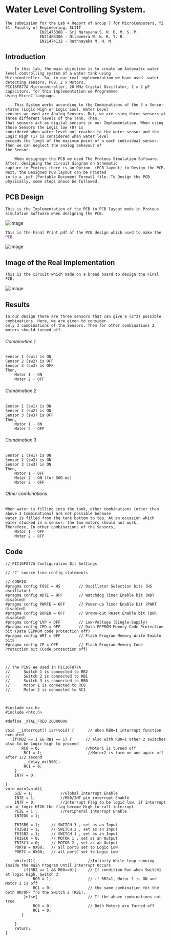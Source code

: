 # Water Level Controlling System.
    The submission for the Lab 4 Report of Group 7 for MicroComputers, Y2 S1, Faculty of Engineering, SLIIT 
                   EN21475368 - Sri Narayana S. N. B. M. S. P.
                   EN21488306 - Nilaweera W. N. R. T. R.
                   EN21474132 - Rathnayaka M. H. M.

## Introduction
    	In this lab, the main objective is to create an Automatic water level controlling system of a water tank using
    Microcontroller. So, in our real implementation we have used  water detecting sensors, PCB, 2 x Motors, 
    PIC16F877A Microcontroller, 20 MHz Crystal Oscillator, 2 x 2 pF Capacitors. for this Implementation we Programmed 
    Using MicroC language. 
      
    	This System works according to the Combinations of the 3 x Sensor states (Logic High or Logic Low). Water Level
    sensors we used are Analog Sensors. But, we are using three sensors at three different levels of the Tank. Then,
    that sensors act as digital sensors in our Implementation. When using those Sensors the Logic low (0) is 
    considered when water level not reaches to the water sensor and the Logic High (1) is considered when water level
    exceeds the limit of the maximum point of a each individual sensor. Then we can neglect the analog behavour of 
    the Sensor.
           
    	When designign the PCB we used The Proteus Simulation Software. After, designing the Circuit diagram on Schematic
    capture in Proteus there is an Option  (PCB layout) to Design the PCB. Next, the Designed PCB layout can be Printed
    in to a .pdf (Portable Document Format) file. To Design the PCB physically, some steps shoud be followed.
           
                
           
		   		
      

## PCB Design
	This is the Implementation of the PCB in PCB layout mode in Proteus Simulation Software when designing the PCB.

![image](https://user-images.githubusercontent.com/47419680/179459428-0e6e42df-8826-4595-a07d-1b5b051771f2.png)

	This is the Final Print pdf of the PCB design which used to make the PCB.
	
![image](https://user-images.githubusercontent.com/47419680/179490918-b68f161f-03db-4c31-9df2-629813773f2e.png)

## Image of the Real Implementation
	This is the circuit which made on a bread board to design the Final PCB.

![image](https://user-images.githubusercontent.com/47419680/179498142-23918b85-86b2-41f8-9e32-ba2ecacffc42.png)



      

## Results
	In our design there are three sensors that can give 8 (2^3) possible combinations. Here, we are given to consider
    only 3 combinations of the Sensors. Then for other combinations 2 motors should turned off. 
###### Combination 1
	Sensor 1 (sw1) is ON
	Sensor 2 (sw2) is OFF
	Sensor 3 (sw3) is OFF
	Then,
		Motor 1 - ON
		Moter 2 - OFF
###### Combination 2
	Sensor 1 (sw1) is ON
	Sensor 2 (sw2) is ON
	Sensor 3 (sw3) is OFF
	Then,
		Motor 1 - ON
		Moter 2 - OFF
###### Combination 3
	Sensor 1 (sw1) is ON
	Sensor 2 (sw2) is ON
	Sensor 3 (sw3) is ON
	Then,
		Motor 1 - OFF
		Moter 2 - ON (for 500 ms)
		Moter 2 - OFF
###### Other combinations
	When water is filling into the tank, other combinations (other than above 3 Combinations) are not possible because
    water is filled from the tank bottom to top. At an occasion which water stucked in a sensor, the two motors should not work.
    Therefore, In other combinations of the Sensors,
    	Motor 1 - OFF
		Moter 2 - OFF
    
## Code

    // PIC16F877A Configuration Bit Settings

    // 'C' source line config statements

    // CONFIG
    #pragma config FOSC = HS        // Oscillator Selection bits (HS oscillator)
    #pragma config WDTE = OFF       // Watchdog Timer Enable bit (WDT disabled)
    #pragma config PWRTE = OFF      // Power-up Timer Enable bit (PWRT disabled)
    #pragma config BOREN = OFF      // Brown-out Reset Enable bit (BOR disabled)
    #pragma config LVP = OFF        // Low-Voltage (Single-Supply)
    #pragma config CPD = OFF        // Data EEPROM Memory Code Protection bit (Data EEPROM code protection off)
    #pragma config WRT = OFF        // Flash Program Memory Write Enable bits 
    #pragma config CP = OFF         // Flash Program Memory Code Protection bit (Code protection off)



    // The PINS We Used In PIC16F877A
    //      Switch 1 is connected to RB2
    //      Switch 2 is connected to RB1
    //      Switch 3 is connected to RB0
    //      Motor 1 is connected to RC0
    //      Motor 2 is connected to RC1



    #include <xc.h>
    #include <htc.h> 

    #define _XTAL_FREQ 20000000

    void __interrupt() isr(void) {      // When RB0=1 interrupt function executed
       if(RB2 == 1 && RB1 == 1) {      // also with RB0=1 other 2 switches also to be Logic high to proceed
           RC0 = 0;                    //Motor1 is turned off
            RC1 = 1;                    //Motor2 is turn on and again off after 1/2 second
            __delay_ms(500);
            RC1 = 0;        
        }
        INTF = 0;
    
    }
    void main(void){
        GIE = 1;            //Global Interrupt Enable
        INTE = 1;           //RB0/INT pin interrupt Enable
        INTF = 0;           //Interrupt Flag to be logic low. if interrupt pin at logic HIGH the flag become High to call interrupt
        PEIE = 1 ;          //Peripheral Interrupt Enable
        INTEDG = 1;         
    
        TRISB0 = 1;     // SWITCH 3 , set as an Input
        TRISB1 = 1;     // SWITCH 2 , set as an Input
        TRISB2 = 1;     // SWITCH 1 , set as an Input
        TRISC0 = 0;     // MOTOR 1 , set as an Output
        TRISC1 = 0;     // MOTOR 2 , set as an Output
        PORTB = 0X00;   // all portB set to Logic Low
        PORTC = 0X00;   // all portC set to Logic Low
      
        while(1){                       //Infinity While loop running inside the main Program Until Interrupt Occurs
            if(RB2 == 1 && RB0==0){     // If condition Run when Switch1 at logic High, Switch 3
                RC0 = 1;                // if RB2=1, Motor 1 is ON and Motor 2 is off
                RC1 = 0;                // the same combination for the both ON/OFF fro the Switch 2 (RB1),
            }else{                      // If the above combinations not true 
                RC0 = 0;                // Both Motors are Turned off
                RC1 = 0;
           }
                                
        }
        return;
    }
